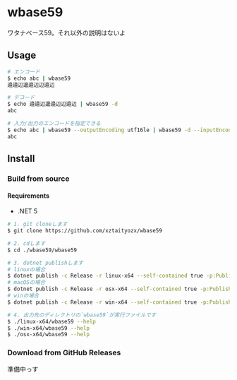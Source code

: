 # wbase59
ワタナベース59。それ以外の説明はないよ

## Usage
```zsh
# エンコード
$ echo abc | wbase59
邉邉󠄑辺󠄁邊邉󠄒辺󠄁辺邉󠄓辺󠄁

# デコード
$ echo 邉邉󠄑辺󠄁邊邉󠄒辺󠄁辺邉󠄓辺󠄁 | wbase59 -d
abc

# 入力/出力のエンコードを指定できる
$ echo abc | wbase59 --outputEncoding utf16le | wbase59 -d --inputEncoding utf16le
abc
```

## Install

### Build from source

#### Requirements
- .NET 5

```zsh
# 1. git cloneします
$ git clone https://github.com/xztaityozx/wbase59

# 2. cdします
$ cd ./wbase59/wbase59

# 3. dotnet publishします
# linuxの場合
$ dotnet publish -c Release -r linux-x64 --self-contained true -p:PublishSingleFile=true -o ./linux-x64
# macOSの場合
$ dotnet publish -c Release -r osx-x64 --self-contained true -p:PublishSingleFile=true -o ./osx-x64
# winの場合
$ dotnet publish -c Release -r win-x64 --self-contained true -p:PublishSingleFile=true -o ./win-x64

# 4. 出力先のディレクトリの`wbase59`が実行ファイルです
$ ./linux-x64/wbase59 --help
$ ./win-x64/wbase59 --help
$ ./osx-x64/wbase59 --help
```

### Download from GitHub Releases
準備中っす

